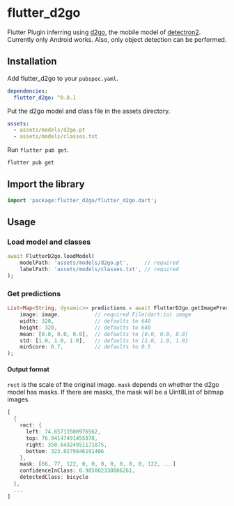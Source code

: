 # flutter_d2go

Flutter Plugin inferring using [d2go](https://github.com/facebookresearch/d2go), the mobile model of [detectron2](https://github.com/facebookresearch/detectron2). Currently only Android works. Also, only object detection can be performed.

## Installation

Add flutter_d2go to your `pubspec.yaml`.

```yaml
dependencies:
  flutter_d2go: ^0.0.1
```

Put the d2go model and class file in the assets directory.

```yaml
assets:
  - assets/models/d2go.pt
  - assets/models/classes.txt
```

Run `flutter pub get`.

```bash
flutter pub get
```

## Import the library

```dart
import 'package:flutter_d2go/flutter_d2go.dart';
```

## Usage

### Load model and classes

```dart
await FlutterD2go.loadModel(
    modelPath: 'assets/models/d2go.pt',     // required
    labelPath: 'assets/models/classes.txt', // required
);
```

### Get predictions

```dart
List<Map<String, dynamic>> predictions = await FlutterD2go.getImagePrediction(
    image: image,           // required File(dart:io) image
    width: 320,             // defaults to 640
    height: 320,            // defaults to 640
    mean: [0.0, 0.0, 0.0],  // defaults to [0.0, 0.0, 0.0]
    std: [1.0, 1.0, 1.0],   // defaults to [1.0, 1.0, 1.0]
    minScore: 0.7,          // defaults to 0.5
);
```

#### Output format

`rect` is the scale of the original image.
`mask` depends on whether the d2go model has masks.
If there are masks, the mask will be a Uint8List of bitmap images.
```dart
[
  {
    rect: {
      left: 74.65713500976562,
      top: 76.94147491455078,
      right: 350.64324951171875,
      bottom: 323.0279846191406
    },
    mask: [66, 77, 122, 0, 0, 0, 0, 0, 0, 0, 122, ...]
    confidenceInClass: 0.985002338886261,
    detectedClass: bicycle
  },
  ...
]
```
